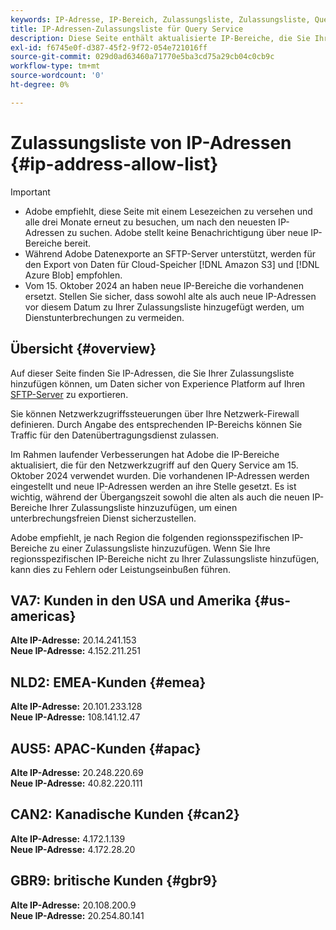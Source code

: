 ```yaml
---
keywords: IP-Adresse, IP-Bereich, Zulassungsliste, Zulassungsliste, Query Service, Netzwerkzugriff
title: IP-Adressen-Zulassungsliste für Query Service
description: Diese Seite enthält aktualisierte IP-Bereiche, die Sie Ihrer Zulassungsliste hinzufügen können, um sicheren Zugriff auf den Query Service zu erhalten.
exl-id: f6745e0f-d387-45f2-9f72-054e721016ff
source-git-commit: 029d0ad63460a71770e5ba3cd75a29cb04c0cb9c
workflow-type: tm+mt
source-wordcount: '0'
ht-degree: 0%

---
```


# Zulassungsliste von IP-Adressen {#ip-address-allow-list}

>[!IMPORTANT]
>
> * Adobe empfiehlt, diese Seite mit einem Lesezeichen zu versehen und alle drei Monate erneut zu besuchen, um nach den neuesten IP-Adressen zu suchen. Adobe stellt keine Benachrichtigung über neue IP-Bereiche bereit.
> * Während Adobe Datenexporte an SFTP-Server unterstützt, werden für den Export von Daten für Cloud-Speicher [!DNL Amazon S3] und [!DNL Azure Blob] empfohlen.
> * Vom 15. Oktober 2024 an haben neue IP-Bereiche die vorhandenen ersetzt. Stellen Sie sicher, dass sowohl alte als auch neue IP-Adressen vor diesem Datum zu Ihrer Zulassungsliste hinzugefügt werden, um Dienstunterbrechungen zu vermeiden.

## Übersicht {#overview}

Auf dieser Seite finden Sie IP-Adressen, die Sie Ihrer Zulassungsliste hinzufügen können, um Daten sicher von Experience Platform auf Ihren [SFTP-Server](../destinations/catalog/cloud-storage/sftp.md) zu exportieren.

Sie können Netzwerkzugriffssteuerungen über Ihre Netzwerk-Firewall definieren. Durch Angabe des entsprechenden IP-Bereichs können Sie Traffic für den Datenübertragungsdienst zulassen.

Im Rahmen laufender Verbesserungen hat Adobe die IP-Bereiche aktualisiert, die für den Netzwerkzugriff auf den Query Service am 15. Oktober 2024 verwendet wurden. Die vorhandenen IP-Adressen werden eingestellt und neue IP-Adressen werden an ihre Stelle gesetzt. Es ist wichtig, während der Übergangszeit sowohl die alten als auch die neuen IP-Bereiche Ihrer Zulassungsliste hinzuzufügen, um einen unterbrechungsfreien Dienst sicherzustellen.

Adobe empfiehlt, je nach Region die folgenden regionsspezifischen IP-Bereiche zu einer Zulassungsliste hinzuzufügen. Wenn Sie Ihre regionsspezifischen IP-Bereiche nicht zu Ihrer Zulassungsliste hinzufügen, kann dies zu Fehlern oder Leistungseinbußen führen.

## VA7: Kunden in den USA und Amerika {#us-americas}

**Alte IP-Adresse:** 20.14.241.153\
**Neue IP-Adresse:** 4.152.211.251

## NLD2: EMEA-Kunden {#emea}

**Alte IP-Adresse:** 20.101.233.128\
**Neue IP-Adresse:** 108.141.12.47

## AUS5: APAC-Kunden {#apac}

**Alte IP-Adresse:** 20.248.220.69\
**Neue IP-Adresse:** 40.82.220.111

## CAN2: Kanadische Kunden {#can2}

**Alte IP-Adresse:** 4.172.1.139\
**Neue IP-Adresse:** 4.172.28.20

## GBR9: britische Kunden {#gbr9}

**Alte IP-Adresse:** 20.108.200.9\
**Neue IP-Adresse:** 20.254.80.141

